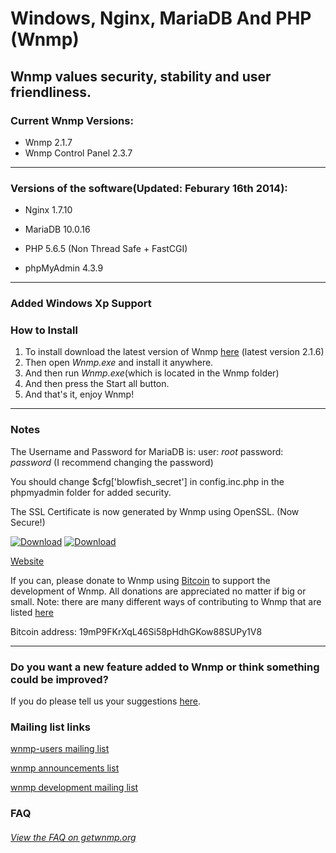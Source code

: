 Windows, Nginx, MariaDB And PHP (Wnmp)
======================================
Wnmp values security, stability and user friendliness.
------------------------------------------------------

### Current Wnmp Versions:

  * Wnmp 2.1.7
  * Wnmp Control Panel 2.3.7

----

### Versions of the software(Updated: Feburary 16th 2014):

  * Nginx 1.7.10

  * MariaDB 10.0.16

  * PHP 5.6.5 (Non Thread Safe + FastCGI)

  * phpMyAdmin 4.3.9

----
### Added Windows Xp Support
  
### How to Install

  1. To install download the latest version of Wnmp [here][1] (latest version 2.1.6)
  2. Then open *Wnmp.exe* and install it anywhere.
  3. And then run *Wnmp.exe*(which is located in the Wnmp folder)
  4. And then press the Start all button.
  5. And that's it, enjoy Wnmp!


----

### Notes

The Username and Password for MariaDB is: user: *root* password: *password* (I recommend changing the password)

You should change $cfg['blowfish_secret'] in config.inc.php in the phpmyadmin folder for added security.

The SSL Certificate is now generated by Wnmp using OpenSSL. (Now Secure!)

[![Download][3]][1]
[![Download][4]][5]

[Website](https://www.getwnmp.org)

If you can, please donate to Wnmp using [Bitcoin][2] to support the development of Wnmp. All donations are appreciated no matter if big or small. Note: there are many different ways of contributing to Wnmp that are listed [here][11]

Bitcoin address: 19mP9FKrXqL46Si58pHdhGKow88SUPy1V8

----

### Do you want a new feature added to Wnmp or think something could be improved?

If you do please tell us your suggestions [here][10].

### Mailing list links

[wnmp-users mailing list][7]

[wnmp announcements list][8]

[wnmp development mailing list][9]

### FAQ

###### [View the FAQ on getwnmp.org][6]


[1]: http://sourceforge.net/projects/wnmp-env/files/latest/download
[2]: bitcoin:19mP9FKrXqL46Si58pHdhGKow88SUPy1V8?message=donation
[3]: https://s0.wp.com/imgpress?url=https://www.getwnmp.org/wp-content/uploads/2014/05/download_icon_128x128x32.png
[4]: https://s0.wp.com/imgpress?url=http%3A%2F%2Fs1.softpedia-static.com/base_img/softpedia_free_award_f.gif
[5]: http://www.softpedia.com/get/Internet/Servers/Server-Tools/Kurt-Wnmp.shtml
[6]: https://www.getwnmp.org/faq
[7]: http://mailman.getwnmp.org/mailman/listinfo/wnmp-users
[8]: http://mailman.getwnmp.org/mailman/listinfo/wnmp-announce
[9]: http://mailman.getwnmp.org/mailman/listinfo/wnmp-dev
[10]: https://github.com/wnmp/wnmp/issues/new
[11]: https://www.getwnmp.org/contributing
